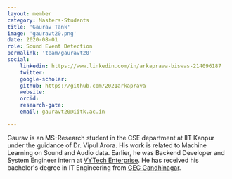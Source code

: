 ```yaml
---
layout: member
category: Masters-Students
title: 'Gaurav Tank'
image: 'gauravt20.png'
date: 2020-08-01
role: Sound Event Detection
permalink: 'team/gauravt20'
social:
    linkedin: https://www.linkedin.com/in/arkaprava-biswas-214096187
    twitter: 
    google-scholar: 
    github: https://github.com/2021arkaprava
    website: 
    orcid: 
    research-gate:
    email: gauravt20@iitk.ac.in

---
```


Gaurav is an MS-Research student in the CSE department at IIT Kanpur under the guidance of Dr. Vipul Arora. His work is related to Machine Learning on Sound and Audio data. Earlier, he was Backend Developer and System Engineer intern at [VYTech Enterprise](https://vytechenterprise.com/). He has received his bachelor's degree in IT Engineering from [GEC Gandhinagar](https://www.gecg28.ac.in/).

